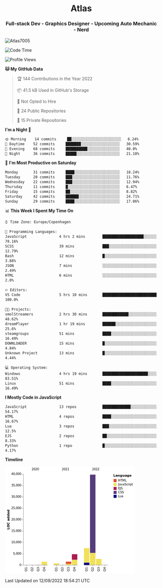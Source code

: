 <h1 align="center">Atlas</h1>
<h3 align="center">Full-stack Dev - Graphics Designer - Upcoming Auto Mechanic - Nerd</h3>

<p><img align="center" src="https://github-readme-stats.vercel.app/api/top-langs?username=Atlas7005&show_icons=true&locale=en&layout=compact" alt="Atlas7005" /></p>

<!--START_SECTION:waka-->
![Code Time](http://img.shields.io/badge/Code%20Time-668%20hrs%2040%20mins-blue)

![Profile Views](http://img.shields.io/badge/Profile%20Views-7-blue)

**🐱 My GitHub Data** 

> 🏆 144 Contributions in the Year 2022
 > 
> 📦 41.5 kB Used in GitHub's Storage 
 > 
> 🚫 Not Opted to Hire
 > 
> 📜 24 Public Repositories 
 > 
> 🔑 15 Private Repositories  
 > 
**I'm a Night 🦉** 

```text
🌞 Morning    14 commits     ██░░░░░░░░░░░░░░░░░░░░░░░   8.24% 
🌆 Daytime    52 commits     ███████░░░░░░░░░░░░░░░░░░   30.59% 
🌃 Evening    68 commits     ██████████░░░░░░░░░░░░░░░   40.0% 
🌙 Night      36 commits     █████░░░░░░░░░░░░░░░░░░░░   21.18%

```
📅 **I'm Most Productive on Saturday** 

```text
Monday       31 commits     ████░░░░░░░░░░░░░░░░░░░░░   18.24% 
Tuesday      20 commits     ███░░░░░░░░░░░░░░░░░░░░░░   11.76% 
Wednesday    22 commits     ███░░░░░░░░░░░░░░░░░░░░░░   12.94% 
Thursday     11 commits     █░░░░░░░░░░░░░░░░░░░░░░░░   6.47% 
Friday       15 commits     ██░░░░░░░░░░░░░░░░░░░░░░░   8.82% 
Saturday     42 commits     ██████░░░░░░░░░░░░░░░░░░░   24.71% 
Sunday       29 commits     ████░░░░░░░░░░░░░░░░░░░░░   17.06%

```


📊 **This Week I Spent My Time On** 

```text
⌚︎ Time Zone: Europe/Copenhagen

💬 Programming Languages: 
JavaScript               4 hrs 2 mins        ███████████████████░░░░░░   78.16% 
SCSS                     39 mins             ███░░░░░░░░░░░░░░░░░░░░░░   12.79% 
Bash                     12 mins             █░░░░░░░░░░░░░░░░░░░░░░░░   3.88% 
JSON                     7 mins              ░░░░░░░░░░░░░░░░░░░░░░░░░   2.49% 
HTML                     6 mins              ░░░░░░░░░░░░░░░░░░░░░░░░░   2.0%

🔥 Editors: 
VS Code                  5 hrs 10 mins       █████████████████████████   100.0%

🐱‍💻 Projects: 
smolStreamers            2 hrs 30 mins       ████████████░░░░░░░░░░░░░   48.62% 
dreamPlayer              1 hr 19 mins        ██████░░░░░░░░░░░░░░░░░░░   25.6% 
steamgroups              51 mins             ████░░░░░░░░░░░░░░░░░░░░░   16.49% 
DOWNLOADER               15 mins             █░░░░░░░░░░░░░░░░░░░░░░░░   4.84% 
Unknown Project          13 mins             █░░░░░░░░░░░░░░░░░░░░░░░░   4.44%

💻 Operating System: 
Windows                  4 hrs 19 mins       █████████████████████░░░░   83.51% 
Linux                    51 mins             ████░░░░░░░░░░░░░░░░░░░░░   16.49%

```

**I Mostly Code in JavaScript** 

```text
JavaScript               13 repos            █████████████░░░░░░░░░░░░   54.17% 
HTML                     4 repos             ████░░░░░░░░░░░░░░░░░░░░░   16.67% 
Lua                      3 repos             ███░░░░░░░░░░░░░░░░░░░░░░   12.5% 
EJS                      2 repos             ██░░░░░░░░░░░░░░░░░░░░░░░   8.33% 
Python                   1 repo              █░░░░░░░░░░░░░░░░░░░░░░░░   4.17%

```


**Timeline**

![Chart not found](https://raw.githubusercontent.com/Atlas7005/Atlas7005/master/charts/bar_graph.png) 


 Last Updated on 12/09/2022 18:54:21 UTC
<!--END_SECTION:waka-->
